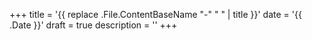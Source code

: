 +++
title = '{{ replace .File.ContentBaseName "-" " " | title }}'
date = '{{ .Date }}'
draft = true
description = ''
+++
